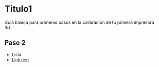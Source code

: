 # Titulo1
Guía básica para primeros pasos en la calibración de tu primera impresora 3d

## Paso 2

 - Lista
 - [Link text](nivelar-cama.md)

